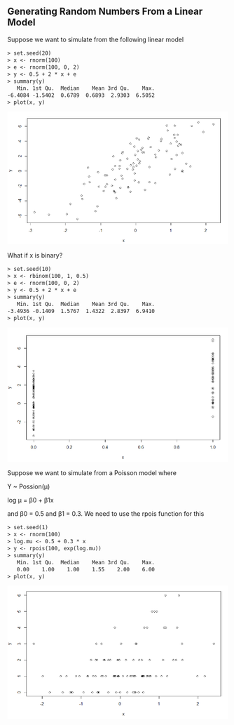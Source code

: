 ## Generating Random Numbers From a Linear Model
Suppose we want to simulate from the following linear model

```
> set.seed(20)
> x <- rnorm(100)
> e <- rnorm(100, 0, 2)
> y <- 0.5 + 2 * x + e
> summary(y)
   Min. 1st Qu.  Median    Mean 3rd Qu.    Max. 
-6.4084 -1.5402  0.6789  0.6893  2.9303  6.5052 
> plot(x, y)
```

![Image of Linear Model](https://github.com/Boxis/R-Programming-Coursera/blob/master/Week%204/w4_simulation_linear_model.PNG)

What if x is binary?
```
> set.seed(10)
> x <- rbinom(100, 1, 0.5)
> e <- rnorm(100, 0, 2)
> y <- 0.5 + 2 * x + e
> summary(y)
   Min. 1st Qu.  Median    Mean 3rd Qu.    Max. 
-3.4936 -0.1409  1.5767  1.4322  2.8397  6.9410 
> plot(x, y)
```
![Image of binary](https://github.com/Boxis/R-Programming-Coursera/blob/master/Week%204/w4_simulation_linear_model_binary.PNG)

Suppose we want to simulate from a Poisson model where

Y ~ Possion(μ)

log μ = β0 +  β1x

and β0 = 0.5 and β1 = 0.3. We need to use the rpois function for this

```
> set.seed(1)
> x <- rnorm(100)
> log.mu <- 0.5 + 0.3 * x
> y <- rpois(100, exp(log.mu))
> summary(y)
   Min. 1st Qu.  Median    Mean 3rd Qu.    Max. 
   0.00    1.00    1.00    1.55    2.00    6.00 
> plot(x, y)
```
![Image of poisson](https://github.com/Boxis/R-Programming-Coursera/blob/master/Week%204/w4_simulation_linear_model_poisson.PNG)




